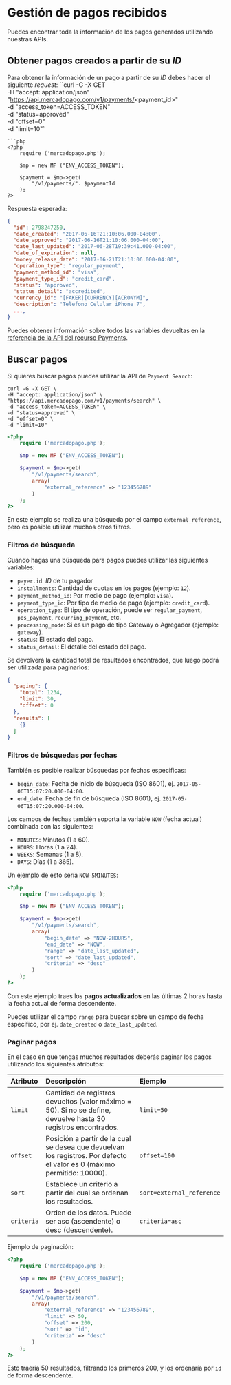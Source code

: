 # Gestión de pagos recibidos

Puedes encontrar toda la información de los pagos generados utilizando nuestras APIs.

## Obtener pagos creados a partir de su _ID_

Para obtener la información de un pago a partir de su _ID_ debes hacer el siguiente _request_:
``curl -G -X GET \
-H "accept: application/json" \
"https://api.mercadopago.com/v1/payments/<payment_id>" \
-d "access_token=ACCESS_TOKEN" \
-d "status=approved" \
-d "offset=0" \
-d "limit=10"`
```
```php
<?php
	require ('mercadopago.php');

	$mp = new MP ("ENV_ACCESS_TOKEN");

	$payment = $mp->get(
		"/v1/payments/". $paymentId
	);
?>
```

Respuesta esperada:

```json
{
  "id": 2798247250,
  "date_created": "2017-06-16T21:10:06.000-04:00",
  "date_approved": "2017-06-16T21:10:06.000-04:00",
  "date_last_updated": "2017-06-28T19:39:41.000-04:00",
  "date_of_expiration": null,
  "money_release_date": "2017-06-21T21:10:06.000-04:00",
  "operation_type": "regular_payment",
  "payment_method_id": "visa",
  "payment_type_id": "credit_card",
  "status": "approved",
  "status_detail": "accredited",
  "currency_id": "[FAKER][CURRENCY][ACRONYM]",
  "description": "Telefono Celular iPhone 7",
  ...,
}
```

Puedes obtener información sobre todos las variables devueltas en la [referencia de la API del recurso Payments](https://www.mercadopago.com.ar/developers/es/reference/payments/_payments_id/get/).

## Buscar pagos

Si quieres buscar pagos puedes utilizar la API de `Payment Search`:
```curl
curl -G -X GET \
-H "accept: application/json" \
"https://api.mercadopago.com/v1/payments/search" \
-d "access_token=ACCESS_TOKEN" \
-d "status=approved" \
-d "offset=0" \
-d "limit=10"
```
```php
<?php
	require ('mercadopago.php');

	$mp = new MP ("ENV_ACCESS_TOKEN");

	$payment = $mp->get(
		"/v1/payments/search",
		array(
			"external_reference" => "123456789"
		)
	);
?>
```

En este ejemplo se realiza una búsqueda por el campo `external_reference`, pero es posible utilizar muchos otros filtros.

### Filtros de búsqueda

Cuando hagas una búsqueda para pagos puedes utilizar las siguientes variables:

* `payer.id`: _ID_ de tu pagador
* `installments`: Cantidad de cuotas en los pagos (ejemplo: `12`).
* `payment_method_id`: Por medio de pago (ejemplo: `visa`).
* `payment_type_id`: Por tipo de medio de pago (ejemplo: `credit_card`).
* `operation_type`: El tipo de operación, puede ser `regular_payment`, `pos_payment`, `recurring_payment`, etc.
* `processing_mode`: Si es un pago de tipo Gateway o Agregador (ejemplo: `gateway`).
* `status`: El estado del pago.
* `status_detail`: El detalle del estado del pago.

Se devolverá la cantidad total de resultados encontrados, que luego podrá ser utilizada para paginarlos:

```json
{
  "paging": {
    "total": 1234,
    "limit": 30,
    "offset": 0
  },
  "results": [
    {}
  ]
}
```

### Filtros de búsquedas por fechas

También es posible realizar búsquedas por fechas especificas:

* `begin_date`: Fecha de inicio de búsqueda (ISO 8601), ej. `2017-05-06T15:07:20.000-04:00`.
* `end_date`: Fecha de fin de búsqueda (ISO 8601), ej. `2017-05-06T15:07:20.000-04:00`.

Los campos de fechas también soporta la variable `NOW` (fecha actual) combinada con las siguientes:

* `MINUTES`: Minutos (1 a 60).
* `HOURS`: Horas (1 a 24).
* `WEEKS`: Semanas (1 a 8).
* `DAYS`: Días (1 a 365).

Un ejemplo de esto sería `NOW-5MINUTES`:

```php
<?php
	require ('mercadopago.php');

	$mp = new MP ("ENV_ACCESS_TOKEN");

	$payment = $mp->get(
		"/v1/payments/search",
		array(
			"begin_date" => "NOW-2HOURS",
			"end_date" => "NOW",
			"range" => "date_last_updated",
			"sort" => "date_last_updated",
			"criteria" => "desc"
		)
	);
?>
```

Con este ejemplo traes los **pagos actualizados** en las últimas 2 horas hasta la fecha actual de forma descendente.

Puedes utilizar el campo `range` para buscar sobre un campo de fecha específico, por ej. `date_created` o `date_last_updated`.

### Paginar pagos

En el caso en que tengas muchos resultados deberás paginar los pagos utilizando los siguientes atributos:

| Atributo |           Descripción           |         Ejemplo          |
| :------------------- | :------------------------- | :--------------------------- |
| `limit`            | Cantidad de registros devueltos (valor máximo = 50). Si no se define, devuelve hasta 30 registros encontrados.          | `limit=50`          |
| `offset`            | Posición a partir de la cual se desea que devuelvan los registros. Por defecto el valor es 0 (máximo permitido: 10000).          | `offset=100`     |
| `sort`         | Establece un criterio a partir del cual se ordenan los resultados. | `sort=external_reference` |
| `criteria`         | Orden de los datos. Puede ser asc (ascendente) o desc (descendente).   | `criteria=asc`   |

Ejemplo de paginación:

```php
<?php
	require ('mercadopago.php');

	$mp = new MP ("ENV_ACCESS_TOKEN");

	$payment = $mp->get(
		"/v1/payments/search",
		array(
			"external_reference" => "123456789",
			"limit" => 50,
			"offset" => 200,
			"sort" => "id",
			"criteria" => "desc"
		)
	);
?>
```

Esto traería 50 resultados, filtrando los primeros 200, y los ordenaría por `id` de forma descendente.
